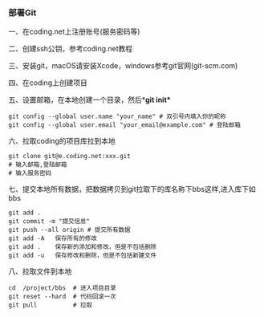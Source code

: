 ### 部署Git

一、在coding.net上注册账号(服务密码等)

二、创建ssh公钥，参考coding.net教程

三、安装git，macOS请安装Xcode，windows参考git官网(git-scm.com)

四、在coding上创建项目

五、设置邮箱，在本地创建一个目录，然后***git init\***

```shell
git config --global user.name "your_name" # 双引号内填入你的昵称
git config --global user.email "your_email@example.com" # 登陆邮箱
```

六、拉取coding的项目库拉到本地

```shell
git clone git@e.coding.net:xxx.git  
# 输入邮箱,登陆邮箱
# 输入服务密码
```

七、提交本地所有数据，把数据拷贝到git拉取下的库名称下bbs这样,进入库下如bbs

```shell
git add .
git commit -m "提交信息"
git push --all origin # 提交所有数据
git add -A   保存所有的修改
git add .    保存新的添加和修改，但是不包括删除
git add -u   保存修改和删除，但是不包括新建文件
```

八、拉取文件到本地

```shell
cd  /project/bbs  # 进入项目目录
git reset --hard  # 代码回滚一次
git pull          # 拉取
```
